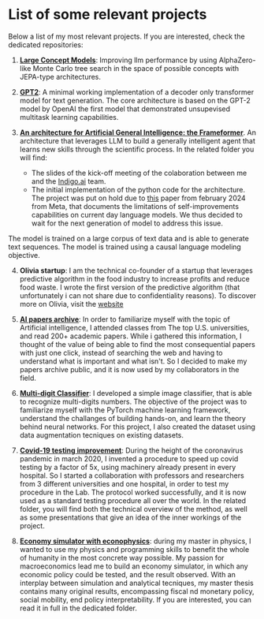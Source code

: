 # List of some relevant projects
Below a list of my most relevant projects. If you are interested, check the dedicated repositories:

1) **[Large Concept Models](https://github.com/MarcoEterno/large-concept-model)**: Improving llm performance by using AlphaZero-like Monte Carlo tree search in the space of possible concepts with JEPA-type architectures.

2) **[GPT2](https://github.com/MarcoEterno/gpt2)**: A minimal working implementation of a decoder only transformer model for text generation. The core architecture is based on the GPT-2 model by OpenAI the first model that demonstrated unsupevised multitask learning capabilities.

3) **[An architecture for Artificial General Intelligence: the Frameformer](https://github.com/MarcoEterno/frameformer-architecture)**. An architecture that leverages LLM to build a generally intelligent agent that learns new skills through the scientific process. In the related folder you will find:
    - The slides of the kick-off meeting of the colaboration between me and the [Indigo.ai](https://indigo.ai/en/) team. 
    - The initial implementation of the python code for the architecture.
The project was put on hold due to [this](https://arxiv.org/abs/2401.10020) paper from february 2024 from Meta, that documents the limitations of self-improvements capabilities on current day language models. We thus decided to wait for the next generation of model to address this issue.

The model is trained on a large corpus of text data and is able to generate text sequences. The model is trained using a causal language modeling objective.

4) **Olivia startup**: I am the technical co-founder of a startup that leverages predictive algorithm in the food industry to increase profits and reduce food waste. I wrote the first version of the predictive algorithm (that unfortunately i can not share due to confidentiality reasons). To discover more on Olivia, visit the [website](https://www.olivia-software.com/en)

5) **[AI papers archive](https://github.com/MarcoEterno/ai-archive)**: In order to familiarize myself with the topic of Artificial intelligence, I attended classes from The top U.S. universities, and read 200+ academic papers. While i gathered this information, I thought of the value of being able to find the most consequential papers with just one click, instead of searching the web and having to understand what is important and what isn't. So I decided to make my papers archive public, and it is now used by my collaborators in the field.

6) **[Multi-digit Classifier](https://github.com/MarcoEterno/multi-digit-recognition)**: I developed a simple image classifier, that is able to recognize multi-digits numbers. The objective of the project was to familiarize myself with the PyTorch machine learning framework, understand the challanges of building hands-on, and learn the theory behind neural networks.
For this project, I also created the dataset using data augmentation tecniques on existing datasets.

7) **[Covid-19 testing improvement](https://github.com/MarcoEterno/covid-19-testing-improvement)**: During the height of the coronavirus pandemic in march 2020, I invented a procedure to speed up covid testing by a factor of 5x, using machinery already present in every hospital. So I started a collaboration with professors and researchers from 3 different universities and one hospital, in order to test my procedure in the Lab. The protocol worked successfully, and it is now used as a standard testing procedure all over the world. In the related folder, you will find both the technical overview of the method, as well as some presentations that give an idea of the inner workings of the project.

8) **[Economy simulator with econophysics](https://github.com/MarcoEterno/master-thesis)**: during my master in physics, I wanted to use my physics and programming skills to benefit the whole of humanity in the most concrete way possible. My passion for macroeconomics lead me to build an economy simulator, in which any economic policy could be tested, and the result observed. With an interplay between simulation and analytical tecniques, my master thesis contains many original results, encompassing fiscal nd monetary policy, social mobility, end policy interpretability. If you are interested, you can read it in full in the dedicated folder.
